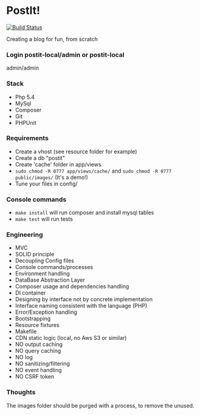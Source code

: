 # PostIt!

[![Build Status](https://travis-ci.org/ilpaijin/PostIt.svg?branch=master)](https://travis-ci.org/ilpaijin/PostIt)

Creating a blog for fun, from scratch

### Login postit-local/admin or postit-local
admin/admin

### Stack
* Php 5.4
* MySql
* Composer
* Git
* PHPUnit

### Requirements
* Create a vhost (see resource folder for example)
* Create a db "postit"
* Create 'cache' folder in app/views
* `sudo chmod -R 0777 app/views/cache/` and `sudo chmod -R 0777 public/images/` (It's a demo!)
* Tune your files in config/

### Console commands

* `make install` will run composer and install mysql tables
* `make test` will run tests

### Engineering
* MVC
* SOLID principle
* Decoupling Config files
* Console commands/processes
* Environment handling
* DataBase Abstraction Layer
* Composer usage and dependencies handling
* DI container
* Designing by interface not by concrete implementation
* Interface naming consistent with the language (PHP)
* Error/Exception handling
* Bootstrapping
* Resource fixtures
* Makefile
* CDN static logic (local, no Aws S3 or similar)
* NO output caching
* NO query caching
* NO log
* NO sanitizing/filtering
* NO event handling
* NO CSRF token

### Thoughts
The images folder should be purged with a process, to remove the unused.  
